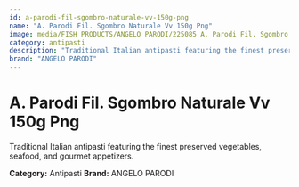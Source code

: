 ```yaml
---
id: a-parodi-fil-sgombro-naturale-vv-150g-png
name: "A. Parodi Fil. Sgombro Naturale Vv 150g Png"
image: media/FISH PRODUCTS/ANGELO PARODI/225085 A. Parodi Fil. Sgombro Naturale VV 150g_PNG.png
category: antipasti
description: "Traditional Italian antipasti featuring the finest preserved vegetables, seafood, and gourmet appetizers."
brand: "ANGELO PARODI"
---
```


# A. Parodi Fil. Sgombro Naturale Vv 150g Png

Traditional Italian antipasti featuring the finest preserved vegetables, seafood, and gourmet appetizers.

**Category:** Antipasti
**Brand:** ANGELO PARODI
